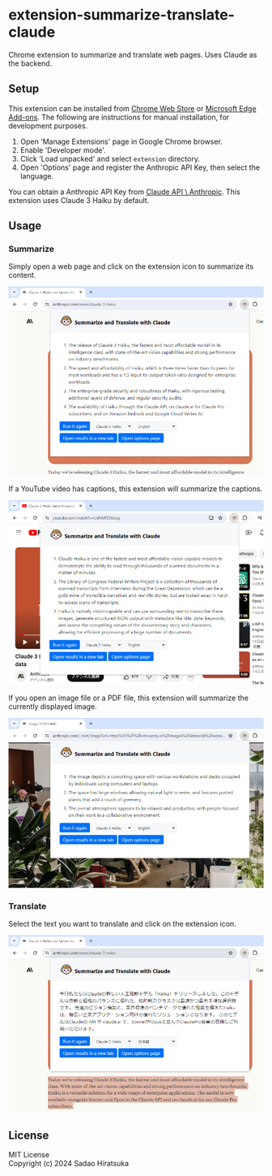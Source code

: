 # extension-summarize-translate-claude

Chrome extension to summarize and translate web pages. Uses Claude as the backend.

## Setup

This extension can be installed from [Chrome Web Store](https://chromewebstore.google.com/detail/ciikfihmdpcbmehhggahlgljimikipbm) or [Microsoft Edge Add-ons](https://microsoftedge.microsoft.com/addons/detail/gfbdckjeobbamlimgcgihepkebiggjep).
The following are instructions for manual installation, for development purposes.

1. Open 'Manage Extensions' page in Google Chrome browser.
2. Enable 'Developer mode'.
3. Click 'Load unpacked' and select `extension` directory.
4. Open 'Options' page and register the Anthropic API Key, then select the language.

You can obtain a Anthropic API Key from [Claude API \ Anthropic](https://www.anthropic.com/api).
This extension uses Claude 3 Haiku by default.

## Usage

### Summarize

Simply open a web page and click on the extension icon to summarize its content.

![Summarize](img/screenshot_summarize.png)

If a YouTube video has captions, this extension will summarize the captions.

![Summarize - YouTube](img/screenshot_youtube.png)

If you open an image file or a PDF file, this extension will summarize the currently displayed image.

![Summarize - Image](img/screenshot_image.png)

### Translate

Select the text you want to translate and click on the extension icon.

![Translate](img/screenshot_translate.png)

## License

MIT License  
Copyright (c) 2024 Sadao Hiratsuka
